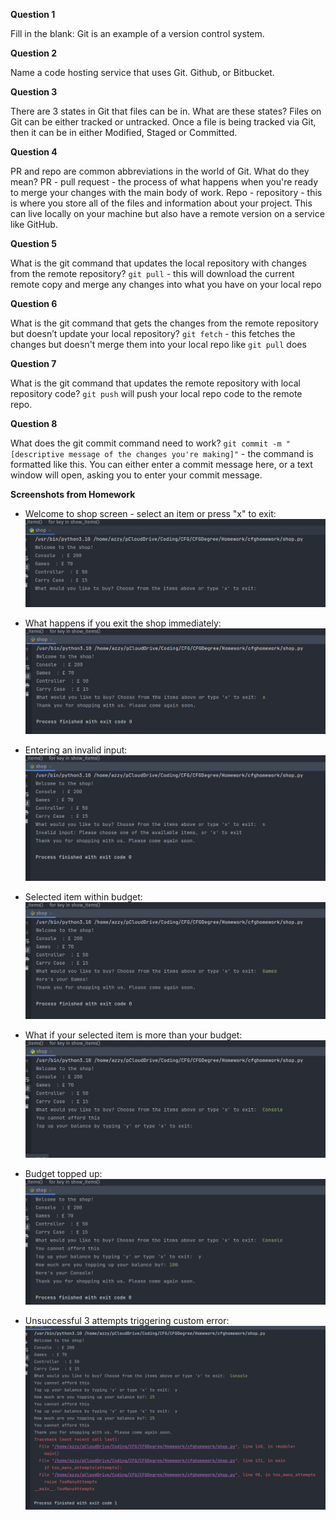 **Question 1**

Fill in the blank:
Git is an example of a version control system.

**Question 2**

Name a code hosting service that uses Git.
Github, or Bitbucket.

**Question 3**

There are 3 states in Git that files can be in. What are these states?
Files on Git can be either tracked or untracked. Once a file is being tracked via Git, then it can be in either Modified, Staged or Committed.

**Question 4**

PR and repo are common abbreviations in the world of Git. What do they mean?
PR - pull request - the process of what happens when you're ready to merge your changes with the main body of work.
Repo - repository - this is where you store all of the files and information about your project. This can live locally on your machine but also have a remote version on a service like GitHub.

**Question 5**

What is the git command that updates the local repository with changes from the
remote repository?
`git pull` - this will download the current remote copy and merge any changes into what you have on your local repo

**Question 6**

What is the git command that gets the changes from the remote repository but
doesn’t update your local repository?
`git fetch` - this fetches the changes but doesn't merge them into your local repo like `git pull` does

**Question 7**

What is the git command that updates the remote repository with local repository
code?
`git push` will push your local repo code to the remote repo.

**Question 8**

What does the git commit command need to work?
`git commit -m "[descriptive message of the changes you're making]"` - the command is formatted like this. You can either enter a commit message here, or a text window will open, asking you to enter your commit message.

**Screenshots from Homework**

- Welcome to shop screen - select an item or press "x" to exit:
![Welcome To Shop](screenshots/welcome-to-shop.png)

- What happens if you exit the shop immediately:
![Exit Shop](screenshots/exit-shop-immediately.png)

- Entering an invalid input:
![Invalud Input](screenshots/invalid-input.png)

- Selected item within budget:
![Selection Within Budget](screenshots/item-within-budget.png)

- What if your selected item is more than your budget:
![Selection More Than Budget](screenshots/item-more-than-budget.png)

- Budget topped up:
![Budget Topped Up](screenshots/budget-topped-up.png)

- Unsuccessful 3 attempts triggering custom error:
![Custom Error Triggered](screenshots/custom-error.png)